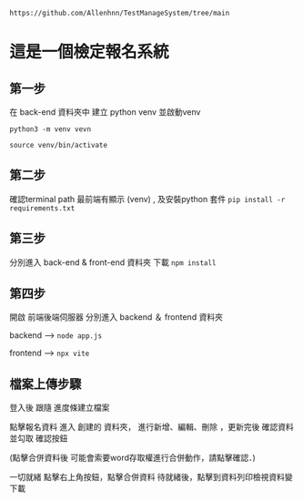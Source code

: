 `https://github.com/Allenhnn/TestManageSystem/tree/main`

# 這是一個檢定報名系統
## 第一步
在 back-end 資料夾中 建立 python venv 並啟動venv  

`python3 -m venv vevn`

`source venv/bin/activate`

## 第二步
確認terminal path 最前端有顯示 (venv) , 及安裝python 套件
`pip install -r requirements.txt`

## 第三步
分別進入 back-end & front-end 資料夾 下載
`npm install`

## 第四步
開啟 前端後端伺服器 分別進入 backend ＆ frontend 資料夾

backend --> `node app.js`  

frontend --> `npx vite`



   

 
## 檔案上傳步驟 

登入後 跟隨 進度條建立檔案

點擊報名資料 進入 創建的 資料夾， 進行新增、編輯、刪除 ，更新完後 確認資料並勾取 確認按鈕

(點擊合併資料後 可能會索要word存取權進行合併動作，請點擊確認．)

一切就緒 點擊右上角按鈕，點擊合併資料 待就緒後，點擊到資料列印檢視資料變下載
